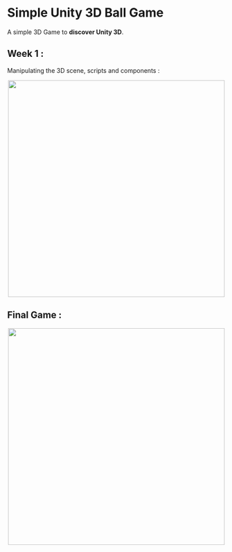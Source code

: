 
# Simple Unity 3D Ball Game

A simple 3D Game to **discover Unity 3D**.


## Week 1 :
Manipulating the 3D scene, scripts and components :
<p align="center">
  <img  src="Screenshots/week1.gif" width="500px" >

## Final Game :
<p align="center">
  <img  src="Screenshots/final.gif" width="500px" >
